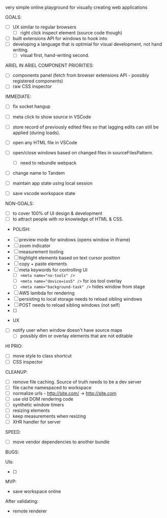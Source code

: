 very simple online playground for visually creating web applications

GOALS:

- [ ] UX similar to regular browsers
  - [ ] right click inspect element (source code though)
- [ ] built extensions API for windows to hook into
- [ ] developing a language that is optimial for visual development, not hand writing.
  - [ ] visual first, hand-writing second. 

ARIEL IN ARIEL COMPONENT PRIORITIES:

- [ ] components panel (fetch from browser extensions API - possibly registered components)
- [ ] raw CSS inspector

IMMEDIATE:

- [ ] fix socket hangup
- [ ] meta click to show source in VSCode
- [ ] store record of previously edited files so that lagging edits
can still be applied (during loads). 
- [ ] open any HTML file in VSCode
- [ ] open/close windows based on changed files in sourceFilesPattern. 
  - [ ] need to rebundle webpack
- [ ] change name to Tandem
- [ ] maintain app state using local session
- [ ] save vscode workspace state 


NON-GOALS:

- [ ] to cover 100% of UI design & development
- [ ] to attract people with _no_ knowledge of HTML & CSS.

- POLISH:

- [ ] preview mode for windows (opens window in iframe)
- [ ] zoom indicator
- [ ] measurement tooling
- [ ] highlight elements based on text cursor position
- [ ] copy + paste elements
- [ ] meta keywords for controlling UI
  - [ ] `<meta name="no-tools" />`
  - [ ] `<meta name="device=ios5" />` for ios tool overlay
  - [ ] `<meta name="background-task" />` hides window from stage
- [ ] AWS lambda for rendering
- [ ] persisting to local storage needs to reload sibling windows
- [ ] POST needs to reload sibling windows (not self)
- [ ] 

- UX

- [ ] notify user when window doesn't have source maps
  - [ ] possibly dim or overlay elements that are not editable

HI PRIO:

- [ ] move style to class shortcut
- [ ] CSS inspector

CLEANUP:

- [ ] remove file caching. Source of truth needs to be a dev server
- [ ] file cache namespaced to workspace
- [ ] normalize urls - http://site.com/ -> http://site.com
- [ ] use old DOM rendering code
- [ ] synthetic window timers
- [ ] resizing elements
- [ ] keep measurements when resizing
- [ ] XHR handler for server

SPEED:

- [ ] move vendor dependencies to another bundle

BUGS:

UIs:

- [ ] 

MVP:

- save workspace online

After validating:

- remote renderer
